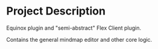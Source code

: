 # Project Description

Equinox plugin and "semi-abstract" Flex Client plugin. 

Contains the general mindmap editor and other core logic.
